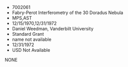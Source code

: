 * 7002061
* Fabry-Perot Interferometry of the 30 Doradus Nebula
* MPS,AST
* 12/15/1970,12/31/1972
* Daniel Weedman, Vanderbilt University
* Standard Grant
*   name not available
* 12/31/1972
* USD Not Available

NONE